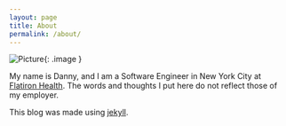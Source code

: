 ```yaml
---
layout: page
title: About
permalink: /about/
---
```


![Picture](/blog/assets/profile.jpg){: .image }

My name is Danny, and I am a Software Engineer in New York City at [Flatiron Health][flatiron]. The words and thoughts I put here do not reflect those of my employer.

This blog was made using [jekyll][jekyll].

[flatiron]: https://flatiron.com/
[jekyll]: https://jekyllrb.com/





<style>
	/* .center-image not used right now */
	.center-image {
	    margin: 0 auto;
	    display: block;
	}




	.image {
		width: 50%;
		min-width: 300px;
	}
</style>